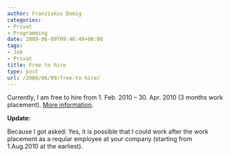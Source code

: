 ```yaml
---
author: Franziskus Domig
categories:
- Privat
- Programming
date: 2009-06-09T09:46:49+00:00
tags:
- Job
- Privat
title: Free to hire
type: post
url: /2009/06/09/free-to-hire/
---
```


Currently, I am free to hire from 1. Feb. 2010 – 30. Apr. 2010 (3 months work placement). [More information][1].

**Update:**
  
Because I got asked: Yes, it is possible that I could work after the work placement as a reqular employee at your company (starting from 1.Aug.2010 at the earliest).

 [1]: /about/ "About me"
